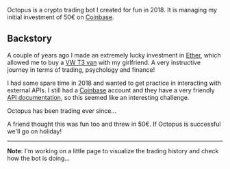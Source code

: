 Octopus is a crypto trading bot I created for fun in 2018. It is managing my initial investment of 50€ on <a href="https://pro.coinbase.com/" target="_blank" rel="noopener noreferrer">Coinbase</a>.

## Backstory

A couple of years ago I made an extremely lucky investment in <a href="https://ethereum.org/" target="_blank" rel="noopener noreferrer">Ether</a>, which allowed me to buy a [VW T3 van](/vw-t3.jpg) with my girlfriend. A very instructive journey in terms of trading, psychology and finance!

I had some spare time in 2018 and wanted to get practice in interacting with external APIs. I still had a <a href="https://pro.coinbase.com/" target="_blank" rel="noopener noreferrer">Coinbase</a> account and they have a very friendly <a href="https://developers.coinbase.com/" target="_blank" rel="noopener noreferrer">API documentation</a>, so this seemed like an interesting challenge.

Octopus has been trading ever since...

A friend thought this was fun too and threw in 50€. If Octopus is successful we'll go on holiday!

---

**Note**: I'm working on a little page to visualize the trading history and check how the bot is doing...
